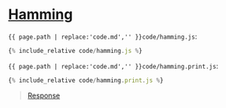 # [Hamming](code.zip)

`{{ page.path | replace:'code.md','' }}code/hamming.js`:

```js
{% include_relative code/hamming.js %}
```

`{{ page.path | replace:'code.md','' }}code/hamming.print.js`:

```js
{% include_relative code/hamming.print.js %}
```

> [Response](response/hamming.js)
